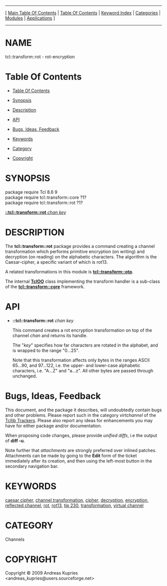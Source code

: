 
[//000000001]: # (tcl::transform::rot \- Reflected/virtual channel support)
[//000000002]: # (Generated from file 'rot\.man' by tcllib/doctools with format 'markdown')
[//000000003]: # (Copyright &copy; 2009 Andreas Kupries <andreas\_kupries@users\.sourceforge\.net>)
[//000000004]: # (tcl::transform::rot\(n\) 1 tcllib "Reflected/virtual channel support")

<hr> [ <a href="../../../../toc.md">Main Table Of Contents</a> &#124; <a
href="../../../toc.md">Table Of Contents</a> &#124; <a
href="../../../../index.md">Keyword Index</a> &#124; <a
href="../../../../toc0.md">Categories</a> &#124; <a
href="../../../../toc1.md">Modules</a> &#124; <a
href="../../../../toc2.md">Applications</a> ] <hr>

# NAME

tcl::transform::rot \- rot\-encryption

# <a name='toc'></a>Table Of Contents

  - [Table Of Contents](#toc)

  - [Synopsis](#synopsis)

  - [Description](#section1)

  - [API](#section2)

  - [Bugs, Ideas, Feedback](#section3)

  - [Keywords](#keywords)

  - [Category](#category)

  - [Copyright](#copyright)

# <a name='synopsis'></a>SYNOPSIS

package require Tcl 8\.6 9  
package require tcl::transform::core ?1?  
package require tcl::transform::rot ?1?  

[__::tcl::transform::rot__ *chan* *key*](#1)  

# <a name='description'></a>DESCRIPTION

The __tcl::transform::rot__ package provides a command creating a channel
transformation which performs primitive encryption \(on writing\) and decryption
\(on reading\) on the alphabetic characters\. The algorithm is the Caesar\-cipher, a
specific variant of which is rot13\.

A related transformations in this module is
__[tcl::transform::otp](vt\_otp\.md)__\.

The internal __[TclOO](\.\./\.\./\.\./\.\./index\.md\#tcloo)__ class implementing
the transform handler is a sub\-class of the
__[tcl::transform::core](\.\./virtchannel\_core/transformcore\.md)__
framework\.

# <a name='section2'></a>API

  - <a name='1'></a>__::tcl::transform::rot__ *chan* *key*

    This command creates a rot encryption transformation on top of the channel
    *chan* and returns its handle\.

    The "*key*" specifies how far characters are rotated in the alphabet, and
    is wrapped to the range "0\.\.\.25"\.

    Note that this transformation affects only bytes in the ranges ASCII
    65\.\.\.90, and 97\.\.\.122, i\.e\. the upper\- and lower\-case alphabetic characters,
    i\.e\. "A\.\.\.Z" and "a\.\.\.z"\. All other bytes are passed through unchanged\.

# <a name='section3'></a>Bugs, Ideas, Feedback

This document, and the package it describes, will undoubtedly contain bugs and
other problems\. Please report such in the category *virtchannel* of the
[Tcllib Trackers](http://core\.tcl\.tk/tcllib/reportlist)\. Please also report
any ideas for enhancements you may have for either package and/or documentation\.

When proposing code changes, please provide *unified diffs*, i\.e the output of
__diff \-u__\.

Note further that *attachments* are strongly preferred over inlined patches\.
Attachments can be made by going to the __Edit__ form of the ticket
immediately after its creation, and then using the left\-most button in the
secondary navigation bar\.

# <a name='keywords'></a>KEYWORDS

[caesar cipher](\.\./\.\./\.\./\.\./index\.md\#caesar\_cipher), [channel
transformation](\.\./\.\./\.\./\.\./index\.md\#channel\_transformation),
[cipher](\.\./\.\./\.\./\.\./index\.md\#cipher),
[decryption](\.\./\.\./\.\./\.\./index\.md\#decryption),
[encryption](\.\./\.\./\.\./\.\./index\.md\#encryption), [reflected
channel](\.\./\.\./\.\./\.\./index\.md\#reflected\_channel),
[rot](\.\./\.\./\.\./\.\./index\.md\#rot), [rot13](\.\./\.\./\.\./\.\./index\.md\#rot13),
[tip 230](\.\./\.\./\.\./\.\./index\.md\#tip\_230),
[transformation](\.\./\.\./\.\./\.\./index\.md\#transformation), [virtual
channel](\.\./\.\./\.\./\.\./index\.md\#virtual\_channel)

# <a name='category'></a>CATEGORY

Channels

# <a name='copyright'></a>COPYRIGHT

Copyright &copy; 2009 Andreas Kupries <andreas\_kupries@users\.sourceforge\.net>
